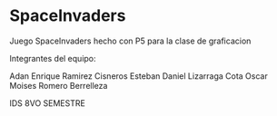 # SpaceInvaders
Juego SpaceInvaders hecho con P5 para la clase de graficacion

Integrantes del equipo:

Adan Enrique Ramirez Cisneros
Esteban Daniel Lizarraga Cota
Oscar Moises Romero Berrelleza

IDS 8VO SEMESTRE
